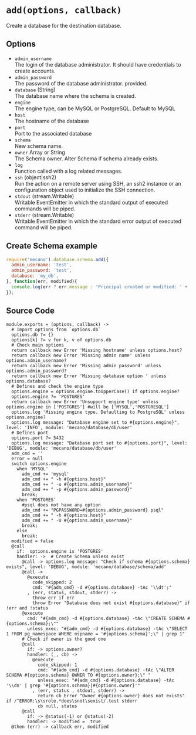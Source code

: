 
# `add(options, callback)`

Create a database for the destination database.

## Options

*   `admin_username`   
    The login of the database administrator. It should have credentials to create accounts.
*   `admin_password`   
    The password of the database administrator.
    provided.
*   `database` (String)   
    The database name where the schema is created.
*   `engine`      
    The engine type, can be MySQL or PostgreSQL. Default to MySQL
*   `host`   
    The hostname of the database
*   `port`   
    Port to the associated database
*   `schema`   
    New schema name.
*   `owner` Array or String   
    The Schema owner. Alter Schema if schema already exists.
*   `log`   
    Function called with a log related messages.
*   `ssh` (object|ssh2)   
    Run the action on a remote server using SSH, an ssh2 instance or an
    configuration object used to initialize the SSH connection.
*   `stdout` (stream.Writable)   
    Writable EventEmitter in which the standard output of executed commands will
    be piped.
*   `stderr` (stream.Writable)   
    Writable EventEmitter in which the standard error output of executed command
    will be piped.

## Create Schema example

```js
require('mecano').database.schema.add({
  admin_username: 'test',
  admin_password: 'test',
  database: 'my_db',
}, function(err, modified){
  console.log(err ? err.message : 'Principal created or modified: ' + !!modified);
});
```

## Source Code

    module.exports = (options, callback) ->
      # Import options from `options.db`
      options.db ?= {}
      options[k] ?= v for k, v of options.db
      # Check main options
      return callback new Error 'Missing hostname' unless options.host?
      return callback new Error 'Missing admin name' unless options.admin_username?
      return callback new Error 'Missing admin password' unless options.admin_password?
      return callback new Error 'Missing database option ' unless options.database?
      # Defines and check the engine type 
      options.engine = options.engine.toUpperCase() if options.engine?
      options.engine ?= 'POSTGRES'
      return callback new Error 'Unsupport engine type' unless options.engine in ['POSTGRES'] #will be ['MYSQL','POSTGRESQL'] 
      options.log 'Missing engine type. Defaulting to PostgreSQL' unless options.engine?
      options.log message: "Database engine set to #{options.engine}", level: 'INFO', module: 'mecano/database/db/user'
      # Defines port
      options.port ?= 5432 
      options.log message: "Database port set to #{options.port}", level: 'DEBUG', module: 'mecano/database/db/user'     
      adm_cmd = ''
      error = null
      switch options.engine
        when 'MYSQL'
          adm_cmd += 'mysql'
          adm_cmd += " -h #{options.host}"
          adm_cmd += " -u #{options.admin_username}"
          adm_cmd += " -p #{options.admin_password}"
          break;
        when 'POSTGRES'
          #psql does not have any option
          adm_cmd += "PGPASSWORD=#{options.admin_password} psql"
          adm_cmd += " -h #{options.host}"
          adm_cmd += " -U #{options.admin_username}"
          break;
        else
          break;
      modified = false
      @call 
        if:  options.engine is 'POSTGRES'
        handler: ->  # Create Schema unless exist
          @call -> options.log message: "Check if schema #{options.schema} exists", level: 'DEBUG', module: 'mecano/database/schema/add'     
          @call ->
            @execute
              code_skipped: 2
              cmd: "#{adm_cmd} -d #{options.database} -tAc '\\dt';"
            , (err, status, stdout, stderr) ->
              throw err if err
              throw Error "Database does not exist #{options.database}" if !err and !status
          @execute
            cmd: "#{adm_cmd} -d #{options.database} -tAc \"CREATE SCHEMA #{options.schema};\""
            unless_exec: "#{adm_cmd} -d #{options.database} -tAc \"SELECT 1 FROM pg_namespace WHERE nspname = '#{options.schema}';\" | grep 1"
          # Check if owner is the good one
          @call 
            if: -> options.owner?
            handler: (_, cb) ->
              @execute 
                code_skipped: 1
                cmd: "#{adm_cmd} -d #{options.database} -tAc \"ALTER SCHEMA #{options.schema} OWNER TO #{options.owner};\" "
                unless_exec: "#{adm_cmd} -d #{options.database} -tAc '\\dn' | grep '#{options.schema}|#{options.owner}'"
              , (err, status , stdout, stderr) ->
                return cb Error "Owner #{options.owner} does not exists" if /^ERROR:\s\srole.*does\snot\sexist/.test stderr
                cb null, status
          @call
            if: -> @status(-1) or @status(-2)
            handler: -> modified =  true
      @then (err) -> callback err, modified

